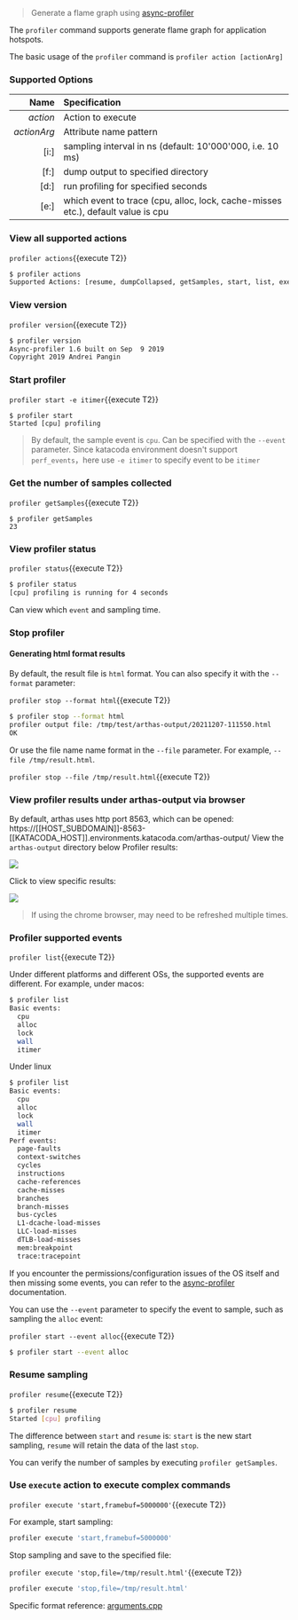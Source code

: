 > Generate a flame graph using [async-profiler](https://github.com/jvm-profiling-tools/async-profiler)

The `profiler` command supports generate flame graph for application hotspots.

The basic usage of the `profiler` command is `profiler action [actionArg]`

### Supported Options

|Name|Specification|
|---:|:---|
|*action*|Action to execute|
|*actionArg*|Attribute name pattern|
|[i:]|sampling interval in ns (default: 10'000'000, i.e. 10 ms)|
|[f:]|dump output to specified directory|
|[d:]|run profiling for specified seconds|
|[e:]|which event to trace (cpu, alloc, lock, cache-misses etc.), default value is cpu|
 
### View all supported actions

`profiler actions`{{execute T2}}

```bash
$ profiler actions
Supported Actions: [resume, dumpCollapsed, getSamples, start, list, execute, version, stop, load, dumpFlat, actions, dumpTraces, status]
```


### View version

`profiler version`{{execute T2}}

```bash
$ profiler version
Async-profiler 1.6 built on Sep  9 2019
Copyright 2019 Andrei Pangin
```

### Start profiler

`profiler start -e itimer`{{execute T2}}

```
$ profiler start
Started [cpu] profiling
```

> By default, the sample event is `cpu`. Can be specified with the `--event` parameter.
> Since katacoda environment doesn't support `perf_events`，here use `-e itimer` to specify event to be `itimer`


### Get the number of samples collected

`profiler getSamples`{{execute T2}}

```
$ profiler getSamples
23
```

### View profiler status

`profiler status`{{execute T2}}

```bash
$ profiler status
[cpu] profiling is running for 4 seconds
```

Can view which `event` and sampling time.

### Stop profiler


#### Generating html format results

By default, the result file is `html` format. You can also specify it with the `--format` parameter:

`profiler stop --format html`{{execute T2}}

```bash
$ profiler stop --format html
profiler output file: /tmp/test/arthas-output/20211207-111550.html
OK
```

Or use the file name name format in the `--file` parameter. For example, `--file /tmp/result.html`.

`profiler stop --file /tmp/result.html`{{execute T2}}

### View profiler results under arthas-output via browser

By default, arthas uses http port 8563, which can be opened: https://[[HOST_SUBDOMAIN]]-8563-[[KATACODA_HOST]].environments.katacoda.com/arthas-output/ View the `arthas-output` directory below Profiler results:

![](https://arthas.aliyun.com/doc/_images/arthas-output.jpg)

Click to view specific results:

![](https://arthas.aliyun.com/doc/_images/arthas-output-svg.jpg)

> If using the chrome browser, may need to be refreshed multiple times.

### Profiler supported events

`profiler list`{{execute T2}}

Under different platforms and different OSs, the supported events are different. For example, under macos:

```bash
$ profiler list
Basic events:
  cpu
  alloc
  lock
  wall
  itimer
```

Under linux

```bash
$ profiler list
Basic events:
  cpu
  alloc
  lock
  wall
  itimer
Perf events:
  page-faults
  context-switches
  cycles
  instructions
  cache-references
  cache-misses
  branches
  branch-misses
  bus-cycles
  L1-dcache-load-misses
  LLC-load-misses
  dTLB-load-misses
  mem:breakpoint
  trace:tracepoint
```

If you encounter the permissions/configuration issues of the OS itself and then missing some events, you can refer to the [async-profiler](https://github.com/jvm-profiling-tools/async-profiler) documentation.

You can use the `--event` parameter to specify the event to sample, such as sampling the `alloc` event:

`profiler start --event alloc`{{execute T2}}

```bash
$ profiler start --event alloc
```


### Resume sampling

`profiler resume`{{execute T2}}

```bash
$ profiler resume
Started [cpu] profiling
```

The difference between `start` and `resume` is: `start` is the new start sampling, `resume` will retain the data of the last `stop`.

You can verify the number of samples by executing `profiler getSamples`.


### Use `execute` action to execute complex commands

`profiler execute 'start,framebuf=5000000'`{{execute T2}}

For example, start sampling:  

```bash
profiler execute 'start,framebuf=5000000'
```

Stop sampling and save to the specified file:

`profiler execute 'stop,file=/tmp/result.html'`{{execute T2}}

```bash
profiler execute 'stop,file=/tmp/result.html'
```

Specific format reference: [arguments.cpp](https://github.com/jvm-profiling-tools/async-profiler/blob/v2.5/src/arguments.cpp#L50)
